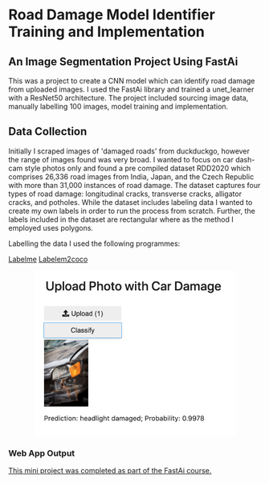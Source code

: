 # Road Damage Model Identifier Training and Implementation
## An Image Segmentation Project Using FastAi

This was a project to create a CNN model which can identify road damage from uploaded images. I used the FastAi library and trained a unet_learner with a ResNet50 architecture. The project included sourcing image data, manually labelling 100 images, model training and implementation. 

## Data Collection
Initially I scraped images of 'damaged roads' from duckduckgo, however the range of images found was very broad. I wanted to focus on car dash-cam style photos only and found a pre compiled dataset RDD2020 which comprises 26,336 road images from India, Japan, and the Czech Republic with more than 31,000 instances of road damage. The dataset captures four types of road damage: longitudinal cracks, transverse cracks, alligator cracks, and potholes. While the dataset includes labeling data I wanted to create my own labels in order to run the process from scratch. Further, the labels included in the dataset are rectangular where as the method I employed uses polygons. 

Labelling the data I used the following programmes:

<a href="https://github.com/wkentaro/labelme" target="_blank"> Labelme</a>
<a href="https://github.com/fcakyon/labelme2coco" target="_blank"> Labelem2coco</a>

<p align="center">
  <img src="https://github.com/stuartlee165/car_damage_classifier/blob/main/images/carapp.png" width="400"/>
</p>




### Web App Output


<a href="https://course.fast.ai/" target="_blank"> This mini project was completed as part of the FastAi course.</a>
